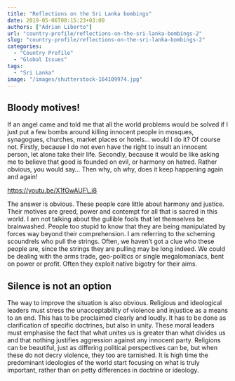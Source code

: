 ```yaml
---
title: "Reflections on the Sri Lanka bombings"
date: 2019-05-06T08:15:23+03:00
authors: ["Adrian Liberto"]
url: "country-profile/reflections-on-the-sri-lanka-bombings-2"
slug: "country-profile/reflections-on-the-sri-lanka-bombings-2"
categories: 
  - "Country Profile"
  - "Global Issues"
tags: 
  - "Sri Lanka"
image: "/images/shutterstock-164109974.jpg"
---
```


## Bloody motives!

If an angel came and told me that all the world problems would be solved if I just put a few bombs around killing innocent people in mosques, synagogues, churches, market places or hotels… would I do it? Of course not. Firstly, because I do not even have the right to insult an innocent person, let alone take their life. Secondly, because it would be like asking me to believe that good is founded on evil, or harmony on hatred. Rather obvious, you would say… Then why, oh why, does it keep happening again and again!

https://youtu.be/X1fGwAUF\_i8

The answer is obvious. These people care little about harmony and justice. Their motives are greed, power and contempt for all that is sacred in this world. I am not talking about the gullible fools that let themselves be brainwashed. People too stupid to know that they are being manipulated by forces way beyond their comprehension. I am referring to the scheming scoundrels who pull the strings. Often, we haven’t got a clue who these people are, since the strings they are pulling may be long indeed. We could be dealing with the arms trade, geo-politics or single megalomaniacs, bent on power or profit. Often they exploit native bigotry for their aims.

## Silence is not an option

The way to improve the situation is also obvious. Religious and ideological leaders must stress the unacceptability of violence and injustice as a means to an end. This has to be proclaimed clearly and loudly. It has to be done as clarification of specific doctrines, but also in unity. These moral leaders must emphasise the fact that what unites us is greater than what divides us and that nothing justifies aggression against any innocent party. Religions can be beautiful, just as differing political perspectives can be, but when these do not decry violence, they too are tarnished. It is high time the predominant ideologies of the world start focusing on what is truly important, rather than on petty differences in doctrine or ideology.
